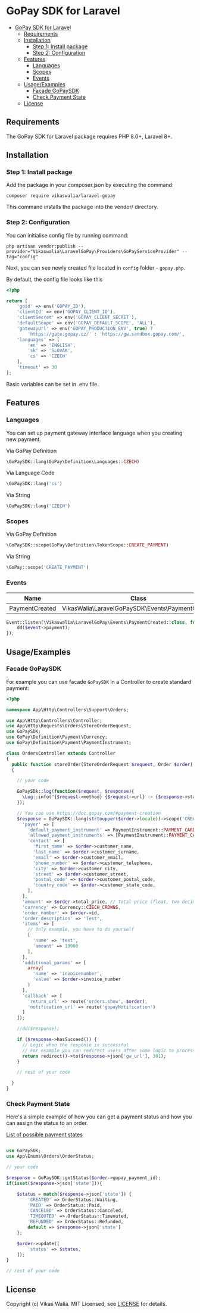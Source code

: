 # GoPay SDK for Laravel

- [GoPay SDK for Laravel](#gopay-sdk-for-laravel)
  - [Requirements](#requirements)
  - [Installation](#installation)
    - [Step 1: Install package](#step-1-install-package)
    - [Step 2: Configuration](#step-2-configuration)
  - [Features](#features)
    - [Languages](#languages)
    - [Scopes](#scopes)
    - [Events](#events)
  - [Usage/Examples](#usageexamples)
    - [Facade GoPaySDK](#facade-gopaysdk)
    - [Check Payment State](#check-payment-state)
  - [License](#license)

## Requirements

The GoPay SDK for Laravel package requires PHP 8.0+, Laravel 8+.

## Installation

### Step 1: Install package

Add the package in your composer.json by executing the command:

```
composer require vikaswalia/laravel-gopay
```

This command installs the package into the vendor/ directory.

### Step 2: Configuration

You can initialise config file by running command:

```
php artisan vendor:publish --provider="Vikaswalia\LaravelGoPay\Providers\GoPayServiceProvider" --tag="config"
```

Next, you can see newly created file located in `config` folder - `gopay.php`.

By default, the config file looks like this

```php
<?php

return [
    'goid' => env('GOPAY_ID'),
    'clientId' => env('GOPAY_CLIENT_ID'),
    'clientSecret' => env('GOPAY_CLIENT_SECRET'),
    'defaultScope' => env('GOPAY_DEFAULT_SCOPE', 'ALL'),
    'gatewayUrl' => env('GOPAY_PRODUCTION_ENV', true) ?
        'https://gate.gopay.cz/' : 'https://gw.sandbox.gopay.com/',
    'languages' => [
        'en' => 'ENGLISH',
        'sk' => 'SLOVAK',
        'cs' => 'CZECH'
    ],
    'timeout' => 30
];
```

Basic variables can be set in .env file.

## Features

### Languages

You can set up payment gateway interface language when you creating new payment.

Via GoPay Definition

```php
\GoPaySDK::lang(GoPay\Definition\Languages::CZECH)
```

Via Language Code

```php
\GoPaySDK::lang('cs')
```

Via String

```php
\GoPaySDK::lang('CZECH')
```

### Scopes

Via GoPay Definition

```php
\GoPaySDK::scope(GoPay\Definition\TokenScope::CREATE_PAYMENT)
```

Via String

```php
\GoPay::scope('CREATE_PAYMENT')
```

### Events

|    **Name**    |                    **Class**                     |
| :------------: | :----------------------------------------------: |
| PaymentCreated | VikasWalia\LaravelGoPaySDK\Events\PaymentCreated |

```php
Event::listen(\Vikaswalia\LaravelGoPay\Events\PaymentCreated::class, function ($event) {
    dd($event->payment);
});
```

## Usage/Examples

### Facade GoPaySDK

For example you can use facade `GoPaySDK` in a Controller to create standard payment:

```php
<?php

namespace App\Http\Controllers\Support\Orders;

use App\Http\Controllers\Controller;
use App\Http\Requests\Orders\StoreOrderRequest;
use GoPaySDK;
use GoPay\Definition\Payment\Currency;
use GoPay\Definition\Payment\PaymentInstrument;

class OrdersController extends Controller
{
  public function storeOrder(StoreOrderRequest $request, Order $order): RedirectResponse
  {

    // your code

    GoPaySDk::log(function($request, $response){
      \Log::info("{$request->method} {$request->url} -> {$response->statusCode}");
    });

    // You can use https://doc.gopay.com/#payment-creation
    $response = GoPaySDK::lang(strtoupper($order->locale))->scope('CREATE_PAYMENT')->createPayment([
      'payer' => [
        'default_payment_instrument' => PaymentInstrument::PAYMENT_CARD,
        'allowed_payment_instruments' => [PaymentInstrument::PAYMENT_CARD],
        'contact' => [
          'first_name' => $order->customer_name,
          'last_name' => $order->customer_surname,
          'email' => $order->customer_email,
          'phone_number' => $order->customer_telephone,
          'city' => $order->customer_city,
          'street' => $order->customer_street,
          'postal_code' => $order->customer_postal_code,
          'country_code' => $order->customer_state_code,
        ],
      ],
      'amount' => $order->total_price, // Total price (float, two decimal places, without separator - fe. 19900 will be 199,00)
      'currency' => Currency::CZECH_CROWNS,
      'order_number' => $order->id,
      'order_description' => 'Test',
      'items' => [
        // Only example, you have to do yourself
        [
          'name' => 'test',
          'amount' => 19900
        ],
      ],
      'additional_params' => [
        array(
          'name' => 'invoicenumber',
          'value' => $order->invoice_number
        )
      ],
      'callback' => [
        'return_url' => route('orders.show', $order),
        'notification_url' => route('gopayNotification')
      ]
    ]);

    //dd($response);

    if ($response->hasSucceed()) {
      // Logic when the response is successful
      // For example you can redirect users after some logic to process payment
      return redirect()->to($response->json['gw_url'], 301);
    }

    // rest of your code

  }
}
```

### Check Payment State

Here's a simple example of how you can get a payment status and how you can assign the status to an order.

[List of possible payment states](https://doc.gopay.com/#state)

```php

use GoPaySDK;
use App\Enums\Orders\OrderStatus;

// your code

$response = GoPaySDK::getStatus($order->gopay_payment_id);
if(isset($response->json['state'])){

    $status = match($response->json['state']) {
        'CREATED' => OrderStatus::Waiting,
        'PAID' => OrderStatus::Paid,
        'CANCELED' => OrderStatus::Canceled,
        'TIMEOUTED' => OrderStatus::Timeouted,
        'REFUNDED' => OrderStatus::Refunded,
        default => $response->json['state']
    };

    $order->update([
        'status' => $status,
    ]);
}

// rest of your code

```

## License

Copyright (c) Vikas Walia. MIT Licensed,
see [LICENSE](LICENSE.md) for details.
